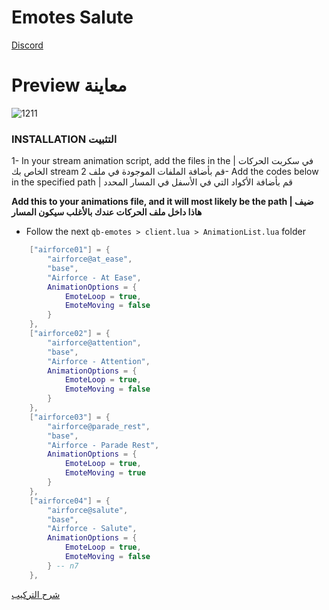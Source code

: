 # Emotes Salute

[Discord](https://discord.gg/PWnxxHcpbr)

# Preview معاينة
![1211](https://github.com/SNACKGYG/sqq-emote/assets/97559522/66acc33e-6d09-4b4e-96b3-ba43939f2684)

### INSTALLATION التثبيت
1- In your stream animation script, add the files in the | في سكربت الحركات الخاص بك stream قم بأضافة الملفات الموجودة في ملف
2- Add the codes below in the specified path | قم بأضافة الأكواد التي في الأسفل في المسار المحدد

**Add this to your animations file, and it will most likely be the path | ضيف هاذا داخل ملف الحركات عندك بالأغلب سيكون المسار**

- Follow the next `qb-emotes > client.lua > AnimationList.lua` folder

```lua
    ["airforce01"] = { 
        "airforce@at_ease",
        "base",
        "Airforce - At Ease",
        AnimationOptions = {
            EmoteLoop = true,
            EmoteMoving = false
        }
    },
    ["airforce02"] = { 
        "airforce@attention",
        "base",
        "Airforce - Attention",
        AnimationOptions = {
            EmoteLoop = true,
            EmoteMoving = false
        }
    },
    ["airforce03"] = { 
        "airforce@parade_rest",
        "base",
        "Airforce - Parade Rest",
        AnimationOptions = {
            EmoteLoop = true,
            EmoteMoving = true
        } 
    },
    ["airforce04"] = {
        "airforce@salute",
        "base",
        "Airforce - Salute",
        AnimationOptions = {
            EmoteLoop = true,
            EmoteMoving = false
        } -- n7
    },
```


[شرح التركيب](#emotes)

